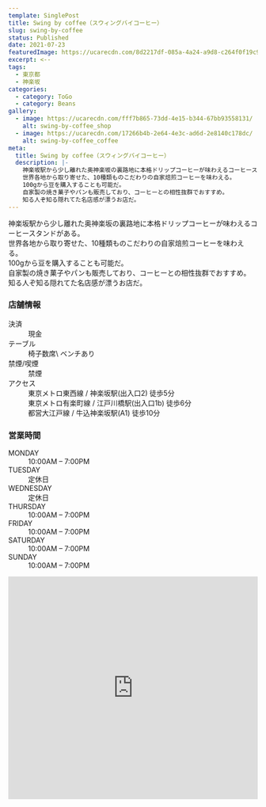 ```yaml
---
template: SinglePost
title: Swing by coffee（スウィングバイコーヒー）
slug: swing-by-coffee
status: Published
date: 2021-07-23
featuredImage: https://ucarecdn.com/8d2217df-085a-4a24-a9d8-c264f0f19c9d/
excerpt: <--
tags:
  - 東京都
  - 神楽坂
categories:
  - category: ToGo
  - category: Beans
gallery:
  - image: https://ucarecdn.com/fff7b865-73dd-4e15-b344-67bb93558131/
    alt: swing-by-coffee_shop
  - image: https://ucarecdn.com/17266b4b-2e64-4e3c-ad6d-2e8140c178dc/
    alt: swing-by-coffee_coffee
meta:
  title: Swing by coffee（スウィングバイコーヒー）
  description: |-
    神楽坂駅から少し離れた奥神楽坂の裏路地に本格ドリップコーヒーが味わえるコーヒースタンドがある。
    世界各地から取り寄せた、10種類ものこだわりの自家焙煎コーヒーを味わえる。
    100gから豆を購入することも可能だ。
    自家製の焼き菓子やパンも販売しており、コーヒーとの相性抜群でおすすめ。
    知る人ぞ知る隠れてた名店感が漂うお店だ。
---
```

神楽坂駅から少し離れた奥神楽坂の裏路地に本格ドリップコーヒーが味わえるコーヒースタンドがある。\
世界各地から取り寄せた、10種類ものこだわりの自家焙煎コーヒーを味わえる。\
100gから豆を購入することも可能だ。\
自家製の焼き菓子やパンも販売しており、コーヒーとの相性抜群でおすすめ。\
知る人ぞ知る隠れてた名店感が漂うお店だ。



### 店舗情報

<dl id="info">
<dt>決済</dt>
<dd>現金</dd>
<dt>テーブル</dt>
<dd>椅子数席\
ベンチあり</dd>
<dt>禁煙/喫煙</dt>
<dd>禁煙</dd>
<dt>アクセス</dt>
<dd>東京メトロ東西線 / 神楽坂駅(出入口2) 徒歩5分</dd>
<dd>東京メトロ有楽町線 / 江戸川橋駅(出入口1b) 徒歩6分</dd>
<dd>都営大江戸線 / 牛込神楽坂駅(A1) 徒歩10分</dd>
</dl>

### 営業時間

<dl id="op_h">
<dt>MONDAY</dt>
<dd>10:00AM – 7:00PM</dd>
<dt>TUESDAY</dt>
<dd>定休日</dd>
<dt>WEDNESDAY</dt>
<dd>定休日</dd>
<dt>THURSDAY</dt>
<dd>10:00AM – 7:00PM</dd>
<dt>FRIDAY</dt>
<dd>10:00AM – 7:00PM</dd>
<dt>SATURDAY</dt>
<dd>10:00AM – 7:00PM</dd>
<dt>SUNDAY</dt>
<dd>10:00AM – 7:00PM</dd>
</dl>

<iframe src="https://www.google.com/maps/embed?pb=!1m14!1m8!1m3!1d12959.326698316787!2d139.7305489!3d35.7057596!3m2!1i1024!2i768!4f13.1!3m3!1m2!1s0x0%3A0x9331bd61b4559fe6!2sswing%20by%20coffee!5e0!3m2!1sja!2sjp!4v1584352125370!5m2!1sja!2sjp" width="100%" height="450" frameborder="0" style="border:0;" allowfullscreen="" aria-hidden="false" tabindex="0"></iframe>